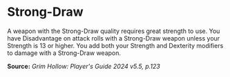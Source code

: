 # Strong-Draw
A weapon with the Strong-Draw quality requires great strength to use. You have Disadvantage on attack rolls with a Strong-Draw weapon unless your Strength is 13 or higher. You add both your Strength and Dexterity modifiers to damage with a Strong-Draw weapon.

**Source:** *Grim Hollow: Player's Guide 2024 v5.5, p.123*